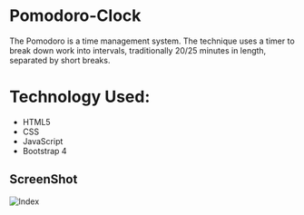 # Pomodoro-Clock
The Pomodoro is a time management system. The technique uses a timer to break down work into intervals, traditionally 20/25 minutes in length, separated by short breaks. 

# Technology Used:
* HTML5
* CSS
* JavaScript
* Bootstrap 4

## ScreenShot
![Index]()
